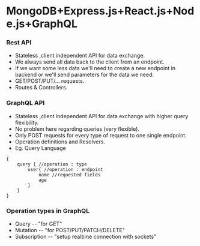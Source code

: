 # MongoDB+Express.js+React.js+Node.js+GraphQL

### Rest API
* Stateless ,client independent API for data exchange.
* We always send all data back to the client from an endpoint.
* If we want some less data we'll need to create a new endpoint in backend or we'll send parameters for the data we need.
* GET/POST/PUT/... requests.
* Routes & Controllers.

### GraphQL API
* Stateless ,client independent API for data exchange with higher query flexibility.
* No problem here regarding queries (very flexible).
* Only POST requests for every type of request to one single endpoint.
* Operation definitions and Resolvers.
* Eg. Query Language
```
{
    query { //operation : type
        user{ //operation : endpoint
            name //requested fields 
            age
        }
    }
}
```

### Operation types in GraphQL
* Query -- "for GET"
* Mutation -- "for POST/PUT/PATCH/DELETE"
* Subscription -- "setup realtime connection with sockets"









